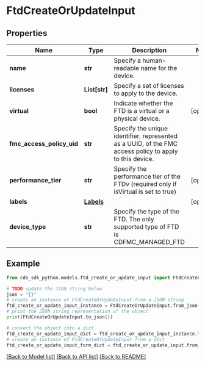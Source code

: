 # FtdCreateOrUpdateInput


## Properties

Name | Type | Description | Notes
------------ | ------------- | ------------- | -------------
**name** | **str** | Specify a human-readable name for the device. | 
**licenses** | **List[str]** | Specify a set of licenses to apply to the device. | 
**virtual** | **bool** | Indicate whether the FTD is a virtual or a physical device. | [optional] 
**fmc_access_policy_uid** | **str** | Specify the unique identifier, represented as a UUID, of the FMC access policy to apply to this device. | 
**performance_tier** | **str** | Specify the performance tier of the FTDv (required only if isVirtual is set to true) | [optional] 
**labels** | [**Labels**](Labels.md) |  | [optional] 
**device_type** | **str** | Specify the type of the FTD. The only supported type of FTD is CDFMC_MANAGED_FTD | 

## Example

```python
from cdo_sdk_python.models.ftd_create_or_update_input import FtdCreateOrUpdateInput

# TODO update the JSON string below
json = "{}"
# create an instance of FtdCreateOrUpdateInput from a JSON string
ftd_create_or_update_input_instance = FtdCreateOrUpdateInput.from_json(json)
# print the JSON string representation of the object
print(FtdCreateOrUpdateInput.to_json())

# convert the object into a dict
ftd_create_or_update_input_dict = ftd_create_or_update_input_instance.to_dict()
# create an instance of FtdCreateOrUpdateInput from a dict
ftd_create_or_update_input_form_dict = ftd_create_or_update_input.from_dict(ftd_create_or_update_input_dict)
```
[[Back to Model list]](../README.md#documentation-for-models) [[Back to API list]](../README.md#documentation-for-api-endpoints) [[Back to README]](../README.md)


